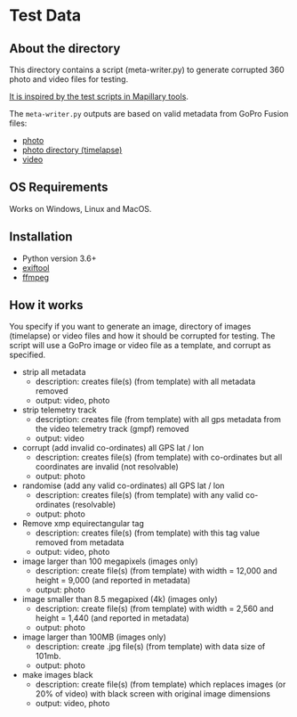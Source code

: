 # Test Data

## About the directory

This directory contains a script (meta-writer.py) to generate corrupted 360 photo and video files for testing.

[It is inspired by the test scripts in Mapillary tools](https://github.com/mapillary/mapillary_tools/tree/master/mapillary_tools/test).

The `meta-writer.py` outputs are based on valid metadata from GoPro Fusion files:

* [photo](/gopro/files/MULTISHOT_0611_000000.jpg)
* [photo directory (timelapse)](/0-tests/files/timelapse/)
* [video](/gopro/files/VIDEO_7152.txt)

## OS Requirements

Works on Windows, Linux and MacOS.

## Installation

* Python version 3.6+
* [exiftool](https://exiftool.org/)
* [ffmpeg](https://www.ffmpeg.org/)

## How it works

You specify if you want to generate an image, directory of images (timelapse) or video files and how it should be corrupted for testing. The script will use a GoPro image or video file as a template, and corrupt as specified.

* strip all metadata
	- description: creates file(s) (from template) with all metadata removed
	- output: video, photo
* strip telemetry track
	- description: creates file (from template) with all gps metadata from the video telemetry track (gmpf) removed
	- output: video
* corrupt (add invalid co-ordinates) all GPS lat / lon
	- description: creates file(s) (from template) with co-ordinates but all coordinates are invalid (not resolvable)
	- output: photo
* randomise (add any valid co-ordinates) all GPS lat / lon
	- description: creates file(s) (from template) with any valid co-ordinates (resolvable)
	- output: photo
* Remove xmp equirectangular tag
	- description: creates file(s) (from template) with this tag value removed from metadata
	- output: video, photo
* image larger than 100 megapixels (images only)
	- description: create file(s) (from template) with width = 12,000 and height = 9,000 (and reported in metadata)
	- output: photo
* image smaller than 8.5 megapixed (4k) (images only)
	- description: create file(s) (from template) with width = 2,560 and height = 1,440 (and reported in metadata)
	- output: photo
* image larger than 100MB (images only)
	- description: create .jpg file(s) (from template) with data size of 101mb.
	- output: photo
* make images black
	- description: create file(s) (from template) which replaces images (or 20% of video) with black screen with original image dimensions
	- output: video, photo
